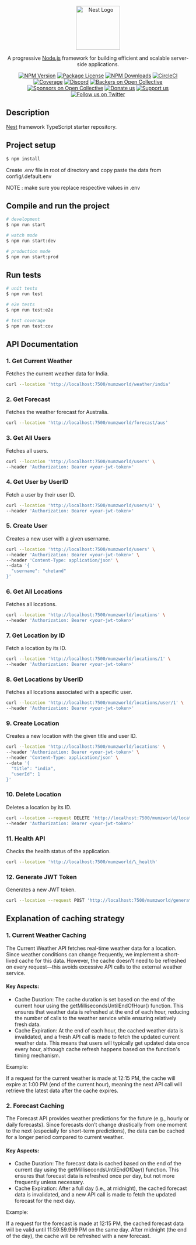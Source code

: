 <p align="center">
  <a href="http://nestjs.com/" target="blank"><img src="https://nestjs.com/img/logo-small.svg" width="120" alt="Nest Logo" /></a>
</p>

[circleci-image]: https://img.shields.io/circleci/build/github/nestjs/nest/master?token=abc123def456
[circleci-url]: https://circleci.com/gh/nestjs/nest

  <p align="center">A progressive <a href="http://nodejs.org" target="_blank">Node.js</a> framework for building efficient and scalable server-side applications.</p>
    <p align="center">
<a href="https://www.npmjs.com/~nestjscore" target="_blank"><img src="https://img.shields.io/npm/v/@nestjs/core.svg" alt="NPM Version" /></a>
<a href="https://www.npmjs.com/~nestjscore" target="_blank"><img src="https://img.shields.io/npm/l/@nestjs/core.svg" alt="Package License" /></a>
<a href="https://www.npmjs.com/~nestjscore" target="_blank"><img src="https://img.shields.io/npm/dm/@nestjs/common.svg" alt="NPM Downloads" /></a>
<a href="https://circleci.com/gh/nestjs/nest" target="_blank"><img src="https://img.shields.io/circleci/build/github/nestjs/nest/master" alt="CircleCI" /></a>
<a href="https://coveralls.io/github/nestjs/nest?branch=master" target="_blank"><img src="https://coveralls.io/repos/github/nestjs/nest/badge.svg?branch=master#9" alt="Coverage" /></a>
<a href="https://discord.gg/G7Qnnhy" target="_blank"><img src="https://img.shields.io/badge/discord-online-brightgreen.svg" alt="Discord"/></a>
<a href="https://opencollective.com/nest#backer" target="_blank"><img src="https://opencollective.com/nest/backers/badge.svg" alt="Backers on Open Collective" /></a>
<a href="https://opencollective.com/nest#sponsor" target="_blank"><img src="https://opencollective.com/nest/sponsors/badge.svg" alt="Sponsors on Open Collective" /></a>
  <a href="https://paypal.me/kamilmysliwiec" target="_blank"><img src="https://img.shields.io/badge/Donate-PayPal-ff3f59.svg" alt="Donate us"/></a>
    <a href="https://opencollective.com/nest#sponsor"  target="_blank"><img src="https://img.shields.io/badge/Support%20us-Open%20Collective-41B883.svg" alt="Support us"></a>
  <a href="https://twitter.com/nestframework" target="_blank"><img src="https://img.shields.io/twitter/follow/nestframework.svg?style=social&label=Follow" alt="Follow us on Twitter"></a>
</p>
  <!--[![Backers on Open Collective](https://opencollective.com/nest/backers/badge.svg)](https://opencollective.com/nest#backer)
  [![Sponsors on Open Collective](https://opencollective.com/nest/sponsors/badge.svg)](https://opencollective.com/nest#sponsor)-->

## Description

[Nest](https://github.com/nestjs/nest) framework TypeScript starter repository.

## Project setup

```bash
$ npm install
```

Create .env file in root of directory and copy paste the data from config/.default.env

NOTE : make sure you replace respective values in .env

## Compile and run the project

```bash
# development
$ npm run start

# watch mode
$ npm run start:dev

# production mode
$ npm run start:prod
```

## Run tests

```bash
# unit tests
$ npm run test

# e2e tests
$ npm run test:e2e

# test coverage
$ npm run test:cov
```

## API Documentation

### 1. Get Current Weather

Fetches the current weather data for India.

```bash
curl --location 'http://localhost:7500/mumzworld/weather/india'
```

### 2. Get Forecast

Fetches the weather forecast for Australia.

```bash
curl --location 'http://localhost:7500/mumzworld/forecast/aus'
```

### 3. Get All Users

Fetches all users.

```bash
curl --location 'http://localhost:7500/mumzworld/users' \
--header 'Authorization: Bearer <your-jwt-token>'
```

### 4. Get User by UserID

Fetch a user by their user ID.

```bash
curl --location 'http://localhost:7500/mumzworld/users/1' \
--header 'Authorization: Bearer <your-jwt-token>'
```

### 5. Create User

Creates a new user with a given username.

```bash
curl --location 'http://localhost:7500/mumzworld/users' \
--header 'Authorization: Bearer <your-jwt-token>' \
--header 'Content-Type: application/json' \
--data '{
  "username": "chetand"
}'
```

### 6. Get All Locations

Fetches all locations.

```bash
curl --location 'http://localhost:7500/mumzworld/locations' \
--header 'Authorization: Bearer <your-jwt-token>'
```

### 7. Get Location by ID

Fetch a location by its ID.

```bash
curl --location 'http://localhost:7500/mumzworld/locations/1' \
--header 'Authorization: Bearer <your-jwt-token>'
```

### 8. Get Locations by UserID

Fetches all locations associated with a specific user.

```bash
curl --location 'http://localhost:7500/mumzworld/locations/user/1' \
--header 'Authorization: Bearer <your-jwt-token>'
```

### 9. Create Location

Creates a new location with the given title and user ID.

```bash
curl --location 'http://localhost:7500/mumzworld/locations' \
--header 'Authorization: Bearer <your-jwt-token>' \
--header 'Content-Type: application/json' \
--data '{
  "title": "india",
  "userId": 1
}'
```

### 10. Delete Location

Deletes a location by its ID.

```bash
curl --location --request DELETE 'http://localhost:7500/mumzworld/locations/1' \
--header 'Authorization: Bearer <your-jwt-token>'
```

### 11. Health API

Checks the health status of the application.

```bash
curl --location 'http://localhost:7500/mumzworld/\_health'
```

### 12. Generate JWT Token

Generates a new JWT token.

```bash
curl --location --request POST 'http://localhost:7500/mumzworld/generate/jwt'
```

## Explanation of caching strategy

### 1. Current Weather Caching

The Current Weather API fetches real-time weather data for a location. Since weather conditions can change frequently, we implement a short-lived cache for this data. However, the cache doesn't need to be refreshed on every request—this avoids excessive API calls to the external weather service.

#### Key Aspects:

- Cache Duration: The cache duration is set based on the end of the current hour using the getMillisecondsUntilEndOfHour() function. This ensures that weather data is refreshed at the end of each hour, reducing the number of calls to the weather service while ensuring relatively fresh data.
- Cache Expiration: At the end of each hour, the cached weather data is invalidated, and a fresh API call is made to fetch the updated current weather data. This means that users will typically get updated data once every hour, although cache refresh happens based on the function's timing mechanism.

Example:

If a request for the current weather is made at 12:15 PM, the cache will expire at 1:00 PM (end of the current hour), meaning the next API call will retrieve the latest data after the cache expires.

### 2. Forecast Caching

The Forecast API provides weather predictions for the future (e.g., hourly or daily forecasts). Since forecasts don’t change drastically from one moment to the next (especially for short-term predictions), the data can be cached for a longer period compared to current weather.

#### Key Aspects:

- Cache Duration: The forecast data is cached based on the end of the current day using the getMillisecondsUntilEndOfDay() function. This ensures that forecast data is refreshed once per day, but not more frequently unless necessary.
- Cache Expiration: After a full day (i.e., at midnight), the cached forecast data is invalidated, and a new API call is made to fetch the updated forecast for the next day.

Example:

If a request for the forecast is made at 12:15 PM, the cached forecast data will be valid until 11:59:59.999 PM on the same day. After midnight (the end of the day), the cache will be refreshed with a new forecast.
